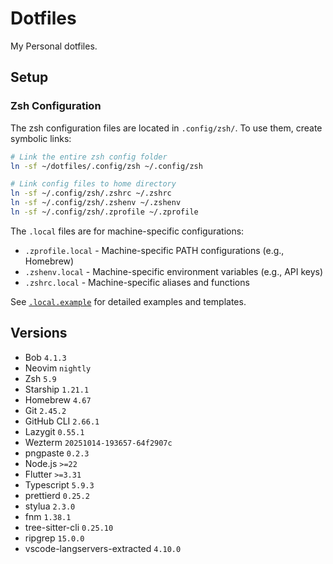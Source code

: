 # Dotfiles

My Personal dotfiles.

## Setup

### Zsh Configuration

The zsh configuration files are located in `.config/zsh/`. To use them, create symbolic links:

```bash
# Link the entire zsh config folder
ln -sf ~/dotfiles/.config/zsh ~/.config/zsh

# Link config files to home directory
ln -sf ~/.config/zsh/.zshrc ~/.zshrc
ln -sf ~/.config/zsh/.zshenv ~/.zshenv
ln -sf ~/.config/zsh/.zprofile ~/.zprofile
```

The `.local` files are for machine-specific configurations:
- `.zprofile.local` - Machine-specific PATH configurations (e.g., Homebrew)
- `.zshenv.local` - Machine-specific environment variables (e.g., API keys)
- `.zshrc.local` - Machine-specific aliases and functions

See [`.local.example`](.config/zsh/.local.example) for detailed examples and templates.

## Versions

- Bob `4.1.3`
- Neovim `nightly`
- Zsh `5.9`
- Starship `1.21.1`
- Homebrew `4.67`
- Git `2.45.2`
- GitHub CLI `2.66.1`
- Lazygit `0.55.1`
- Wezterm `20251014-193657-64f2907c`
- pngpaste `0.2.3`
- Node.js `>=22`
- Flutter `>=3.31`
- Typescript `5.9.3`
- prettierd `0.25.2`
- stylua `2.3.0` 
- fnm `1.38.1`
- tree-sitter-cli `0.25.10`
- ripgrep `15.0.0`
- vscode-langservers-extracted `4.10.0`
